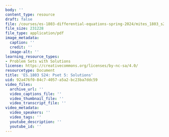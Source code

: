 ```yaml
---
body: ''
content_type: resource
draft: false
file: /courses/es-1803-differential-equations-spring-2024/mites_1803_s24_ps5-qa.pdf
file_size: 231228
file_type: application/pdf
image_metadata:
  caption: ''
  credit: ''
  image-alt: ''
learning_resource_types:
- Problem Sets with Solutions
license: https://creativecommons.org/licenses/by-nc-sa/4.0/
resourcetype: Document
title: 'ES.1803 S24: Pset 5: Solutions'
uid: 92a476f0-84c7-4057-a5a2-bc23ba7ddc59
video_files:
  archive_url: ''
  video_captions_file: ''
  video_thumbnail_file: ''
  video_transcript_file: ''
video_metadata:
  video_speakers: ''
  video_tags: ''
  youtube_description: ''
  youtube_id: ''
---
```

